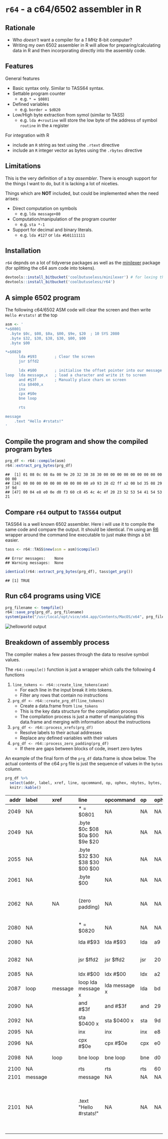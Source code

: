 






`r64` - a c64/6502 assembler in R
==============================================================================


Rationale
------------------------------------------------------------------------------

* Who *doesn't* want a compiler for a *1 MHz* 8-bit computer?
* Writing my own 6502 assembler in R will allow for preparing/calculating 
  data in R and then incorporating directly into the assembly code.


Features
------------------------------------------------------------------------------

General features

* Basic syntax only. Similar to TASS64 syntax.
* Settable program counter
    * e.g. `* = $0801`
* Defined variables
    * e.g. `border = $d020`
* Low/High byte extraction from symol (similar to TASS)
    * e.g. `lda #<routine` will store the low byte of the address of symbol `routine` in the `A` register

For integration with R

* include an `R` string as text using the `.rtext` directive
* include an `R` integer vector as bytes using the `.rbytes` directive

Limitations
------------------------------------------------------------------------------

This is the very definition of a *toy assembler*.  There is enough support for
the things I want to do, but it is lacking a lot of niceties.

Things which are **NOT** included, but could be implemented when the need arises:

* Direct computation on symbols
    * e.g. `lda message+80`
* Computation/manipulation of the program counter 
    * e.g. `sta *-1`
* Support for decimal and binary literals.
    * e.g. `lda #127` or `lda #b01111111`


Installation
------------------------------------------------------------------------------

`r64` depnds on a lot of tidyverse packages as well as the [minilexer](https://bitbucket.org/coolbutuseless/minilexer)
package (for splitting the c64 asm code into tokens).


```r
devtools::install_bitbucket('coolbutuseless/minilexer') # for lexing the 6502 assembly into tokens
devtools::install_bitbucket('coolbutuseless/r64')
```




A simple 6502 program 
------------------------------------------------------------------------------

The following c64/6502 ASM code will clear the screen and then 
write `Hello #rstats!` at the top


```r
asm <- '
*=$0801
  .byte $0c, $08, $0a, $00, $9e, $20  ; 10 SYS 2080
  .byte $32, $30, $38, $30, $00, $00
  .byte $00

*=$0820
      lda #$93        ; Clear the screen
      jsr $ffd2

      ldx #$00        ; initialise the offset pointer into our message
loop  lda message,x   ; load a character and write it to screen 
      and #$3f        ; Manually place chars on screen
      sta $0400,x
      inx
      cpx #$0e
      bne loop

      rts

message
    .text "Hello #rstats!"
'
```


Compile the program and show the compiled program bytes
------------------------------------------------------------------------------


```r
prg_df <- r64::compile(asm)
r64::extract_prg_bytes(prg_df)
```

```
##  [1] 01 08 0c 08 0a 00 9e 20 32 30 38 30 00 00 00 00 00 00 00 00 00 00 00
## [24] 00 00 00 00 00 00 00 00 00 00 a9 93 20 d2 ff a2 00 bd 35 08 29 3f 9d
## [47] 00 04 e8 e0 0e d0 f3 60 c8 45 4c 4c 4f 20 23 52 53 54 41 54 53 21
```


Compare `r64` output to `TASS64` output
------------------------------------------------------------------------------

TASS64 is a well known 6502 assembler.  Here i will use it to compile the same code and 
compare the output. It should be identical. I'm using an [R6](https://cran.r-project.org/package=R6)
wrapper around the command line executable to just make things a bit easier.


```r
tass <- r64::TASS$new(asm = asm)$compile()
```

```
## Error messages:    None
## Warning messages:  None
```

```r
identical(r64::extract_prg_bytes(prg_df), tass$get_prg())
```

```
## [1] TRUE
```


Run c64 programs using VICE
------------------------------------------------------------------------------


```r
prg_filename <- tempfile()
r64::save_prg(prg_df, prg_filename)
system(paste("/usr/local/opt/vice/x64.app/Contents/MacOS/x64", prg_filename), wait=FALSE)
```

![helloworld output](img/hello.gif)


Breakdown of assembly process
------------------------------------------------------------------------------

The compiler makes a few passes through the data to resolve symbol values.

The `r64::compile()` function is just a wrapper which calls the following 4 functions

1. `line_tokens <- r64::create_line_tokens(asm)`
    * For each line in the input break it into tokens.
    * Filter any rows that contain no instructions
2. `prg_df <- r64::create_prg_df(line_tokens)`
    * Create a data.frame from `line_tokens`
    * This is the key data structure for the compilation process
    * The compilation process is just a matter of manipulating this data.frame and merging with information about the instructions
3. `prg_df <- r64::process_xrefs(prg_df)`
    * Resolve labels to their actual addresses
    * Replace any defined variables with their values
4. `prg_df <- r64::process_zero_padding(prg_df)`
    * If there are gaps between blocks of code, insert zero bytes

An example of the final form of the `prg_df` data.frame is show below.  The actual contents of the c64 `prg` file
is just the sequence of values in the `bytes` column. 


```r
prg_df %>%
  select(addr, label, xref, line, opcommand, op, ophex, nbytes, bytes, hexbytes) %>%
  knitr::kable()
```



| addr|label   |xref    |line                          |opcommand     |op  |ophex | nbytes|bytes                                                      |hexbytes                                               |
|----:|:-------|:-------|:-----------------------------|:-------------|:---|:-----|------:|:----------------------------------------------------------|:------------------------------------------------------|
| 2049|NA      |        |* = $0801                     |NA            |NA  |NA    |      0|integer(0)                                                 |                                                       |
| 2049|NA      |        |.byte $0c $08 $0a $00 $9e $20 |NA            |NA  |NA    |      6|c(12, 8, 10, 0, 158, 32)                                   |0c, 08, 0a, 00, 9e, 20                                 |
| 2055|NA      |        |.byte $32 $30 $38 $30 $00 $00 |NA            |NA  |NA    |      6|c(50, 48, 56, 48, 0, 0)                                    |32, 30, 38, 30, 00, 00                                 |
| 2061|NA      |        |.byte $00                     |NA            |NA  |NA    |      1|0                                                          |0                                                      |
| 2062|NA      |NA      |(zero padding)                |NA            |NA  |NA    |     18|c(0, 0, 0, 0, 0, 0, 0, 0, 0, 0, 0, 0, 0, 0, 0, 0, 0, 0)    |                                                       |
| 2080|NA      |        |* = $0820                     |NA            |NA  |NA    |      0|integer(0)                                                 |                                                       |
| 2080|NA      |        |lda #$93                      |lda #$93      |lda |a9    |      2|c(169, 147)                                                |a9, 93                                                 |
| 2082|NA      |        |jsr $ffd2                     |jsr $ffd2     |jsr |20    |      3|c(32, 210, 255)                                            |20, d2, ff                                             |
| 2085|NA      |        |ldx #$00                      |ldx #$00      |ldx |a2    |      2|c(162, 0)                                                  |a2, 00                                                 |
| 2087|loop    |message |loop lda message x            |lda message x |lda |bd    |      3|c(189, 53, 8)                                              |bd, 35, 08                                             |
| 2090|NA      |        |and #$3f                      |and #$3f      |and |29    |      2|c(41, 63)                                                  |29, 3f                                                 |
| 2092|NA      |        |sta $0400 x                   |sta $0400 x   |sta |9d    |      3|c(157, 0, 4)                                               |9d, 00, 04                                             |
| 2095|NA      |        |inx                           |inx           |inx |e8    |      1|232                                                        |e8                                                     |
| 2096|NA      |        |cpx #$0e                      |cpx #$0e      |cpx |e0    |      2|c(224, 14)                                                 |e0, 0e                                                 |
| 2098|NA      |loop    |bne loop                      |bne loop      |bne |d0    |      2|c(208, 243)                                                |d0, f3                                                 |
| 2100|NA      |        |rts                           |rts           |rts |60    |      1|96                                                         |60                                                     |
| 2101|message |        |message                       |NA            |NA  |NA    |      0|integer(0)                                                 |                                                       |
| 2101|NA      |        |.text "Hello #rstats!"        |NA            |NA  |NA    |     14|c(200, 69, 76, 76, 79, 32, 35, 82, 83, 84, 65, 84, 83, 33) |c8, 45, 4c, 4c, 4f, 20, 23, 52, 53, 54, 41, 54, 53, 21 |



















